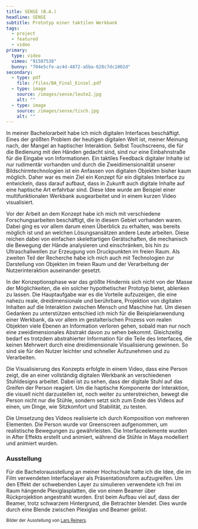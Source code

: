 ```yaml
---
title: SENSE (B.A.)
headline: SENSE
subtitle: Prototyp einer taktilen Werkbank
tags: 
  - project
  - featured
  - video
primary:
  type: video
  vimeo: "91507538"
  bunny: "704e5cfe-ac4d-4872-a5ba-628c7dc1002d"
secondary:
  - type: pdf
    file: /files/BA_Final_Einzel.pdf
  - type: image
    source: /images/sense/leute2.jpg
    alt: ""
  - type: image
    source: /images/sense/tisch.jpg
    alt: ""
---
```

In meiner Bachelorarbeit habe ich mich digitalen Interfaces beschäftigt. Eines der größten Problem der heutigen digitalen Welt ist, meiner Meinung nach, der Mangel an haptischer Interaktion. Selbst Touchscreens, die für die Bedienung mit den Händen gedacht sind, sind nur eine Einbahnstraße für die Eingabe von Informationen. Ein taktiles Feedback digitaler Inhalte ist nur rudimentär vorhanden und durch die Zweidimensionalität unserer Bildschirmtechnologien ist ein Anfassen von digitalen Objekten bisher kaum möglich. Daher war es mein Ziel ein Konzept für ein digitales Interface zu entwickeln, dass darauf aufbaut, dass in Zukunft auch digitale Inhalte auf eine haptische Art erfahrbar sind. Diese Idee wurde am Beispiel einer multifunktionalen Werkbank ausgearbeitet und in einem kurzen Video visualisiert.

Vor der Arbeit an dem Konzept habe ich mich mit verschiedene Forschungsarbeiten beschäftigt, die in diesem Gebiet vorhanden waren. Dabei ging es vor allem darum einen Überblick zu erhalten, was bereits möglich ist und an welchen Lösungsansätzen andere Leute arbeiten. Diese reichen dabei von einfachen skelettartigen Gerätschaften, die mechanisch die Bewegung der Hände analysieren und einschränken, bis hin zu Ultraschallwellen zur Erzeugung von Druckpunkten im freien Raum. Als zweiten Teil der Recherche habe ich mich auch mit Technologien zur Darstellung von Objekten im freien Raum und der Verarbeitung der Nutzerinteraktion auseinander gesetzt.

In der Konzeptionsphase war das größte Hindernis sich nicht von der Masse der Möglichkeiten, die ein solcher hypothetischer Prototyp bietet, ablenken zu lassen. Die Hauptaufgabe war es die Vorteile aufzuzeigen, die eine nahezu reale, dreidimensionale und berührbare, Projektion von digitalen Inhalten auf die Interaktion zwischen Mensch und Maschine hat. Um diesen Gedanken zu unterstützen entschied ich mich für die Beispielanwendung einer Werkbank, da vor allem im gestalterischen Prozess von realen Objekten viele Ebenen an Information verloren gehen, sobald man nur noch eine zweidimensionales Abstrakt davon zu sehen bekommt. Gleichzeitig bedarf es trotzdem abstrahierter Information für die Teile des Interfaces, die keinen Mehrwert durch eine dreidimensionale Visualisierung gewinnen. So sind sie für den Nutzer leichter und schneller Aufzunehmen und zu Verarbeiten.

Die Visualisierung des Konzepts erfolgte in einem Video, dass eine Person zeigt, die an einer vollständig digitalen Werkbank an verschiedenen Stuhldesigns arbeitet. Dabei ist zu sehen, dass der digitale Stuhl auf das Greifen der Person reagiert. Um die haptische Komponente der Interaktion, die visuell nicht darzustellen ist, noch weiter zu unterstreichen, bewegt die Person nicht nur die Stühle, sondern setzt sich zum Ende des Videos auf einen, um Dinge, wie Sitzkomfort und Stabilität, zu testen.

Die Umsetzung des Videos realisierte ich durch Komposition von mehreren Elementen. Die Person wurde vor Greenscreen aufgenommen, um realistische Bewegungen zu gewährleisten. Die Interfaceelemente wurden in After Effekts erstellt und animiert, während die Stühle in Maya modelliert und animiert wurden.

### Ausstellung

Für die Bachelorausstellung an meiner Hochschule hatte ich die Idee, die im Film verwendeten Interfacelayer als Präsentationsform aufzugreifen. Um den Effekt der schwebenden Layer zu simulieren verwendete ich frei im Raum hängende Plexiglasplatten, die von einem Beamer über Rückprojektion angestrahlt wurden. Erst beim Aufbau viel auf, dass der Beamer, trotz schwarzem Hintergrund, die Betrachter blendet. Dies wurde durch eine Blende zwischen Plexiglas und Beamer gelöst.

<small>Bilder der Ausstellung von <a href="http://www.thelaserlars.com/">Lars Reiners</a>.</small>